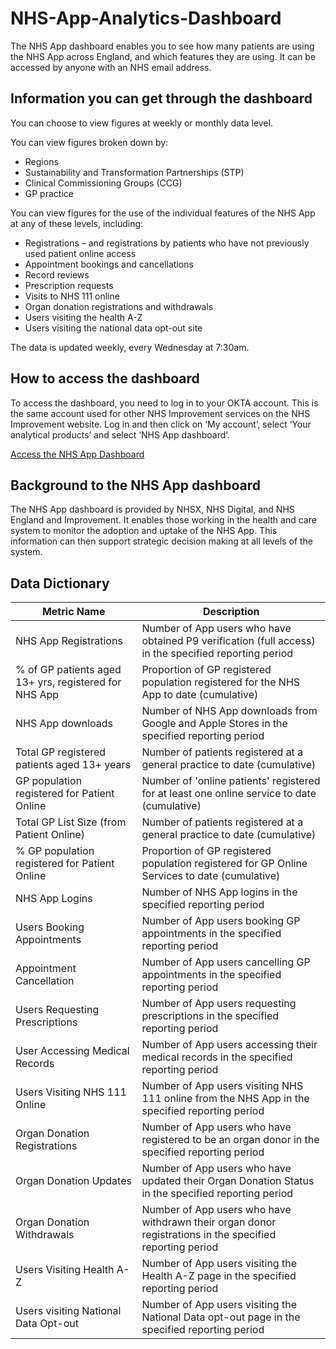 # NHS-App-Analytics-Dashboard 
The NHS App dashboard enables you to see how many patients are using the NHS App across England, and which features they are using. It can be accessed by anyone with an NHS email address.

## Information you can get through the dashboard
You can choose to view figures at weekly or monthly data level.

You can view figures broken down by:

- Regions
- Sustainability and Transformation Partnerships (STP)
- Clinical Commissioning Groups (CCG)
- GP practice

You can view figures for the use of the individual features of the NHS App at any of these levels,  including:

- Registrations – and registrations by patients who have not previously used patient online access
- Appointment bookings and cancellations
- Record reviews
- Prescription requests
- Visits to NHS 111 online
- Organ donation registrations and withdrawals
- Users visiting the health A-Z
- Users visiting the national data opt-out site

The data is updated weekly, every Wednesday at 7:30am.

## How to access the dashboard
To access the dashboard, you need to log in to your OKTA account. This is the same account used for other NHS Improvement services on the NHS Improvement website. Log in and then click on ‘My account’, select ‘Your analytical products’ and select ‘NHS App dashboard’.

[Access the NHS App Dashboard](https://tabanalytics.data.england.nhs.uk/#/views/NHSAppDashboard/Uptake)

## Background to the NHS App dashboard
The NHS App dashboard is provided by NHSX, NHS Digital, and NHS England and Improvement. It enables those working in the health and care system to monitor the adoption and uptake of the NHS App. This information can then support strategic decision making at all levels of the system.

## Data Dictionary
| Metric Name                                           | Description                                                                                              |
|-------------------------------------------------------|----------------------------------------------------------------------------------------------------------|
| NHS App Registrations                                 | Number of App users who have obtained P9 verification (full access) in the specified reporting period    |
| % of GP patients aged 13+ yrs, registered for NHS App | Proportion of GP registered population registered for the NHS App to date (cumulative)                   |
| NHS App downloads                                     | Number of NHS App downloads from Google and Apple Stores in the specified reporting period               |
| Total GP registered patients aged 13+ years           | Number of patients registered at a general practice to date (cumulative)                                 |
| GP population registered for Patient Online           | Number of 'online patients' registered for at least one online service to date (cumulative)              |
| Total GP List Size (from Patient Online)              | Number of patients registered at a general practice to date (cumulative)                                 |
| % GP population registered for Patient Online         | Proportion of GP registered population registered for GP Online Services to date (cumulative)            |
| NHS App Logins                                        | Number of NHS App logins in the specified reporting period                                               |
| Users Booking Appointments                            | Number of App users booking GP appointments in the specified reporting period                   |
| Appointment Cancellation                              | Number of App users cancelling GP appointments in the specified reporting period                       |
| Users Requesting Prescriptions                        | Number of App users requesting prescriptions in the specified reporting period                           |
| User Accessing Medical Records                        | Number of App users accessing their medical records in the specified reporting period                    |
| Users Visiting NHS 111 Online                         | Number of App users visiting NHS 111 online from the NHS App in the specified reporting period           |
| Organ Donation Registrations                          | Number of App users who have registered to be an organ donor in the specified reporting period           |
| Organ Donation Updates                                | Number of App users who have updated their Organ Donation Status in the specified reporting period       |
| Organ Donation Withdrawals                            | Number of App users who have withdrawn their organ donor registrations in the specified reporting period |
| Users Visiting Health A-Z                             | Number of App users visiting the Health A-Z page in the specified reporting period                       |
| Users visiting National Data Opt-out                  | Number of App users visiting the National Data opt-out page in the specified reporting period            |
